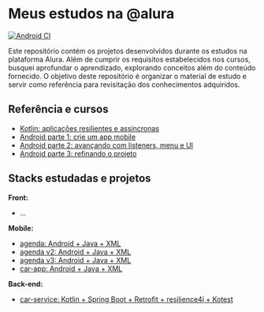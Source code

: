 # Meus estudos na @alura

[![Android CI](https://github.com/hebertcisco/alura/actions/workflows/android.yml/badge.svg)](https://github.com/hebertcisco/alura/actions/workflows/android.yml)

Este repositório contém os projetos desenvolvidos durante os estudos na plataforma Alura. Além de cumprir os requisitos estabelecidos nos cursos, busquei aprofundar o aprendizado, explorando conceitos além do conteúdo fornecido. O objetivo deste repositório é organizar o material de estudo e servir como referência para revisitação dos conhecimentos adquiridos.

## Referência e cursos

- [Kotlin:  aplicações resilientes e assíncronas](/kotlin-aplicacoes-resilientes-assincronas/)
- [Android parte 1: crie um app mobile](/android-sua-primeira-app-mobile/)
- [Android parte 2: avançando com listeners, menu e UI](/android-avancando-listeners-menu-ui/)
- [Android parte 3: refinando o projeto](/android-refinando-o-projeto/)

## Stacks estudadas e projetos

**Front:**

- ...

**Mobile:**

- [agenda: Android + Java + XML](/android-sua-primeira-app-mobile/agenda/)
- [agenda v2: Android + Java + XML](/android-avancando-listeners-menu-ui/agenda/)
- [agenda v3: Android + Java + XML](/android-refinando-o-projeto/agenda/)
- [car-app: Android + Java + XML](/android-sua-primeira-app-mobile/Car/)

**Back-end:**

- [car-service: Kotlin + Spring Boot + Retrofit + resilience4j + Kotest](/kotlin-aplicacoes-resilientes-assincronas/car-service)
